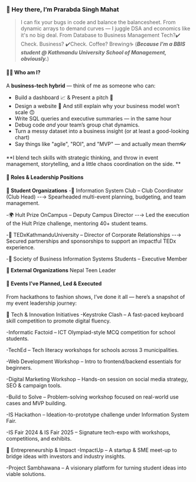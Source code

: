 ### 👋 Hey there, I’m Prarabda Singh Mahat

> I can fix your bugs in code and balance the balancesheet.
> From dynamic arrays to demand curves — I juggle DSA and economics like it's no big deal.
> From Database to Business Management
> Tech?✔️ Check. Business? ✔️Check. Coffee? Brewing☕
(***Because I’m a BBIS student @ Kathmandu University School of Management, obviously.***)

#### 👨‍💻 Who am I?

A **business-tech hybrid** — think of me as someone who can:

- Build a dashboard 📈 & Present a pitch 💬  
- Design a website 🎨 And still explain why your business model won’t scale 🙃  
- Write SQL queries and executive summaries — in the same hour  
- Debug code *and* your team’s group chat dynamics.
- Turn a messy dataset into a business insight (or at least a good-looking chart)  
- Say things like "agile", "ROI", and "MVP" — and actually mean them👓
  
**I blend tech skills with strategic thinking, and throw in event management, storytelling, and a little chaos coordination on the side.
**

#### 🏢 Roles & Leadership Positions
**🔧 Student Organizations**
-🧠 Information System Club – Club Coordinator (Club Head)
--→ Spearheaded multi-event planning, budgeting, and team management.

-🌍 Hult Prize OnCampus – Deputy Campus Director
--→ Led the execution of the Hult Prize challenge, mentoring 40+ student teams.

-💼 TEDxKathmanduUniversity – Director of Corporate Relationships
--→ Secured partnerships and sponsorships to support an impactful TEDx experience.

-👥 Society of Business Information Systems Students – Executive Member

**🔧 External Organizations**
  Nepal Teen Leader


#### 🎯 Events I’ve Planned, Led & Executed
From hackathons to fashion shows, I’ve done it all — here’s a snapshot of my event leadership journey:

🧠 Tech & Innovation Initiatives
-Keystroke Clash – A fast-paced keyboard skill competition to promote digital fluency.

-Informatic Factoid – ICT Olympiad-style MCQ competition for school students.

-TechEd – Tech literacy workshops for schools across 3 municipalities.

-Web Development Workshop – Intro to frontend/backend essentials for beginners.

-Digital Marketing Workshop – Hands-on session on social media strategy, SEO & campaign tools.

-Build to Solve – Problem-solving workshop focused on real-world use cases and MVP building.

-IS Hackathon – Ideation-to-prototype challenge under Information System Fair.

-IS Fair 2024 & IS Fair 2025 – Signature tech-expo with workshops, competitions, and exhibits.

🚀 Entrepreneurship & Impact
-ImpactUp – A startup & SME meet-up to bridge ideas with investors and industry insights.

-Project Sambhawana – A visionary platform for turning student ideas into viable solutions.
